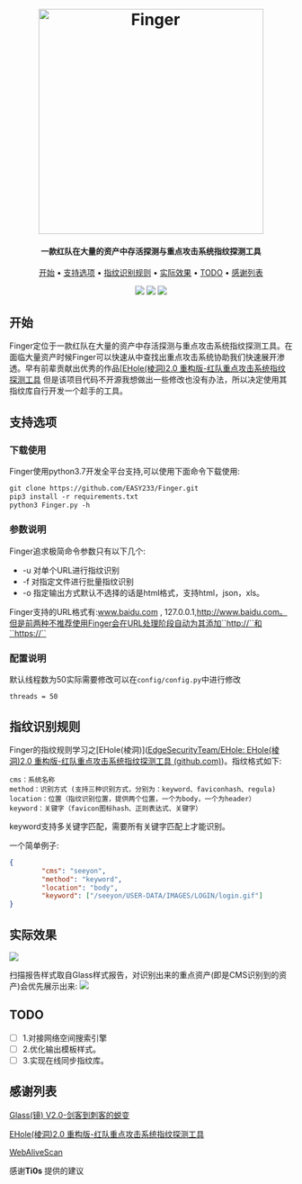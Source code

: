 <h1 align="center">
  <br>
  <img src="https://picbed.easy233.top//imgQQ%E6%88%AA%E5%9B%BE20210603085018.png" width="400px" alt="Finger">
</h1>

<h4 align="center">一款红队在大量的资产中存活探测与重点攻击系统指纹探测工具</h4>

<p align="center">
  <a href="#开始">开始</a> •
  <a href="#支持选项">支持选项</a> •
  <a href="#指纹识别规则">指纹识别规则</a> •
  <a href="#实际效果">实际效果</a> •
  <a href="#todo">TODO</a> •
  <a href="#感谢列表">感谢列表</a>
</p>

<p align="center">
    <img src="https://img.shields.io/badge/Author-EASY-da282a">
    <img src="https://img.shields.io/badge/language-python3.7-da282a"></a>
    <img src="https://img.shields.io/badge/version-V4.0-da282a">
</p>


## 开始

Finger定位于一款红队在大量的资产中存活探测与重点攻击系统指纹探测工具。在面临大量资产时候Finger可以快速从中查找出重点攻击系统协助我们快速展开渗透。早有前辈贡献出优秀的作品[[EHole(棱洞)2.0 重构版-红队重点攻击系统指纹探测工具](https://github.com/EdgeSecurityTeam/EHole) 但是该项目代码不开源我想做出一些修改也没有办法，所以决定使用其指纹库自行开发一个趁手的工具。

## 支持选项

### 下载使用

Finger使用python3.7开发全平台支持,可以使用下面命令下载使用:

```html
git clone https://github.com/EASY233/Finger.git
pip3 install -r requirements.txt
python3 Finger.py -h
```

### 参数说明

Finger追求极简命令参数只有以下几个:

- -u  对单个URL进行指纹识别
- -f   对指定文件进行批量指纹识别
- -o  指定输出方式默认不选择的话是html格式，支持html，json，xls。

Finger支持的URL格式有:www.baidu.com , 127.0.0.1,http://www.baidu.com。但是前两种不推荐使用Finger会在URL处理阶段自动为其添加``http://``和``https://``

### 配置说明

默认线程数为50实际需要修改可以在`config/config.py`中进行修改

```
threads = 50
```

## 指纹识别规则

Finger的指纹规则学习之[EHole(棱洞)]([EdgeSecurityTeam/EHole: EHole(棱洞)2.0 重构版-红队重点攻击系统指纹探测工具 (github.com)](https://github.com/EdgeSecurityTeam/EHole))。指纹格式如下:

```
cms：系统名称
method：识别方式 (支持三种识别方式，分别为：keyword、faviconhash、regula)
location：位置（指纹识别位置，提供两个位置，一个为body，一个为header）
keyword：关键字（favicon图标hash、正则表达式、关键字）
```

keyword支持多关键字匹配，需要所有关键字匹配上才能识别。

一个简单例子:

```json
{
		"cms": "seeyon",
		"method": "keyword",
		"location": "body",
		"keyword": ["/seeyon/USER-DATA/IMAGES/LOGIN/login.gif"]
}
```

## 实际效果

![](https://picbed.easy233.top//imgimage-20210603090340543.png)

扫描报告样式取自Glass样式报告，对识别出来的重点资产(即是CMS识别到的资产)会优先展示出来:
![](https://picbed.easy233.top//imgimage-20210603090736766.png)

## TODO

- [ ] 1.对接网络空间搜索引擎
- [ ] 2.优化输出模板样式。
- [ ] 3.实现在线同步指纹库。

## 感谢列表

[Glass(镜) V2.0-剑客到刺客的蜕变](https://github.com/s7ckTeam/Glass)

[EHole(棱洞)2.0 重构版-红队重点攻击系统指纹探测工具](https://github.com/EdgeSecurityTeam/EHole)

[WebAliveScan](https://github.com/broken5/WebAliveScan)

感谢**Ti0s** 提供的建议

